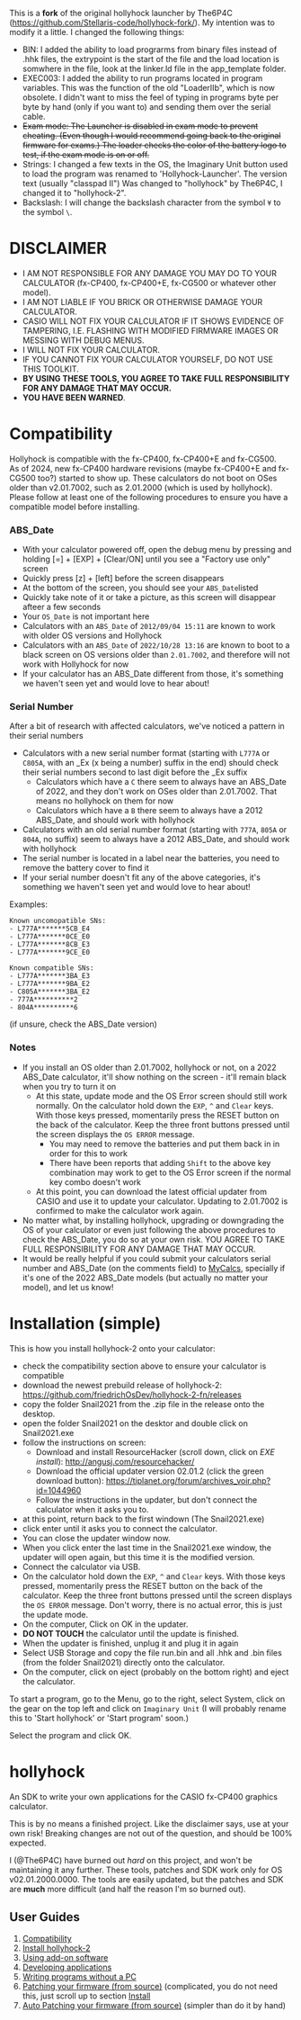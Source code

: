 This is a __fork__ of the original hollyhock launcher by The6P4C (https://github.com/Stellaris-code/hollyhock-fork/).
My intention was to modify it a little. I changed the following things:
- BIN:       I added the ability to load prograrms from binary files instead of .hhk files, the extrypoint is the start of the file and the load location is somwhere in the file,
             look at the linker.ld file in the app_template folder.
- EXEC003:   I added the ability to run programs located in program variables. This was the function of the old "LoaderIIb", which is now obsolete.
             I didn't want to miss the feel of typing in programs byte per byte by hand (only if you want to) and sending them over the serial cable.
- ~~Exam mode: The Launcher is disabled in exam mode to prevent cheating. (Even though I would recommend going back to the original firmware for exams.) 
             The loader checks the color of the battery logo to test, if the exam mode is on or off.~~
- Strings:   I changed a few texts in the OS, the Imaginary Unit button used to load the program was renamed to 'Hollyhock-Launcher'. The version text (usually "classpad II")
             Was changed to "hollyhock" by The6P4C, I changed it to "hollyhock-2".
- Backslash: I will change the backslash character from the symbol `¥` to the symbol `\`.

# DISCLAIMER
- I AM NOT RESPONSIBLE FOR ANY DAMAGE YOU MAY DO TO YOUR CALCULATOR (fx-CP400, fx-CP400+E, fx-CG500 or whatever other model).  
- I AM NOT LIABLE IF YOU BRICK OR OTHERWISE DAMAGE YOUR CALCULATOR.  
- CASIO WILL NOT FIX YOUR CALCULATOR IF IT SHOWS EVIDENCE OF TAMPERING, I.E. FLASHING WITH MODIFIED FIRMWARE IMAGES OR MESSING WITH DEBUG MENUS.  
- I WILL NOT FIX YOUR CALCULATOR.  
- IF YOU CANNOT FIX YOUR CALCULATOR YOURSELF, DO NOT USE THIS TOOLKIT.  
- **BY USING THESE TOOLS, YOU AGREE TO TAKE FULL RESPONSIBILITY FOR ANY DAMAGE THAT MAY OCCUR.**  
- **YOU HAVE BEEN WARNED**.

# Compatibility
Hollyhock is compatible with the fx-CP400, fx-CP400+E and fx-CG500.  
As of 2024, new fx-CP400 hardware revisions (maybe fx-CP400+E and fx-CG500 too?) started to show up. These calculators do not boot on OSes older than v2.01.7002, such as 2.01.2000 (which is used by hollyhock). Please follow at least one of the following procedures to ensure you have a compatible model before installing.

### ABS_Date
- With your calculator powered off, open the debug menu by pressing and holding [=] + [EXP] + [Clear/ON] until you see a "Factory use only" screen
- Quickly press [z] + [left] before the screen disappears
- At the bottom of the screen, you should see your `ABS_Date`listed
- Quickly take note of it or take a picture, as this screen will disappear afteer a few seconds
- Your `OS_Date` is not important here
- Calculators with an `ABS_Date` of `2012/09/04 15:11` are known to work with older OS versions and Hollyhock
- Calculators with an `ABS_Date` of `2022/10/28 13:16` are known to boot to a black screen on OS versions older than `2.01.7002`, and therefore will not work with Hollyhock for now
- If your calculator has an ABS_Date different from those, it's something we haven't seen yet and would love to hear about!

### Serial Number
After a bit of research with affected calculators, we've noticed a pattern in their serial numbers  
- Calculators with a new serial number format (starting with `L777A` or `C805A`, with an _Ex (x being a number) suffix in the end) should check their serial numbers second to last digit before the _Ex suffix
  - Calculators which have a `C` there seem to always have an ABS_Date of 2022, and they don't work on OSes older than 2.01.7002. That means no hollyhock on them for now
  - Calculators which have a `B` there seem to always have a 2012 ABS_Date, and should work with hollyhock
- Calculators with an old serial number format (starting with `777A`, `805A` or `804A`, no suffix) seem to always have a 2012 ABS_Date, and should work with hollyhock
- The serial number is located in a label near the batteries, you need to remove the battery cover to find it
- If your serial number doesn't fit any of the above categories, it's something we haven't seen yet and would love to hear about!

Examples:
```plaintext
Known uncomopatible SNs:
- L777A*******5CB_E4
- L777A*******0CE_E0
- L777A*******8CB_E3
- L777A*******9CE_E0

Known compatible SNs:
- L777A*******3BA_E3
- L777A*******9BA_E2
- C805A*******3BA_E2
- 777A**********2
- 804A**********6
```

(if unsure, check the ABS_Date version)

### Notes
- If you install an OS older than 2.01.7002, hollyhock or not, on a 2022 ABS_Date calculator, it'll show nothing on the screen - it'll remain black when you try to turn it on
  - At this state, update mode and the OS Error screen should still work normally. On the calculator hold down the `EXP`, `^` and `Clear` keys. With those keys pressed, momentarily press the RESET button on the back of the calculator. Keep the three front buttons pressed until the screen displays the `OS ERROR` message.
    - You may need to remove the batteries and put them back in in order for this to work
    - There have been reports that adding `Shift` to the above key combination may work to get to the OS Error screen if the normal key combo doesn't work
  - At this point, you can download the latest official updater from CASIO and use it to update your calculator. Updating to 2.01.7002 is confirmed to make the calculator work again.
- No matter what, by installing hollyhock, upgrading or downgrading the OS of your calculator or even just following the above procedures to check the ABS_Date, you do so at your own risk. YOU AGREE TO TAKE FULL RESPONSIBILITY FOR ANY DAMAGE THAT MAY OCCUR.
- It would be really helpful if you could submit your calculators serial number and ABS_Date (on the comments field) to [MyCalcs](https://my.calcs.quest/), specially if it's one of the 2022 ABS_Date models (but actually no matter your model), and let us know!
  

# Installation (simple)
This is how you install hollyhock-2 onto your calculator:
- check the compatibility section above to ensure your calculator is compatible
- download the newest prebuild release of hollyhock-2: https://github.com/friedrichOsDev/hollyhock-2-fn/releases
- copy the folder Snail2021 from the .zip file in the release onto the desktop.
- open the folder Snail2021 on the desktor and double click on Snail2021.exe
- follow the instructions on screen:
  - Download and install ResourceHacker (scroll down, click on _EXE install_): http://angusj.com/resourcehacker/
  - Download the official updater version 02.01.2 (click the green download button): https://tiplanet.org/forum/archives_voir.php?id=1044960
  - Follow the instructions in the updater, but don't connect the calculator when it asks you to.
- at this point, return back to the first windown (The Snail2021.exe)
- click enter until it asks you to connect the calculator.
- You can close the updater window now.
- When you click enter the last time in the Snail2021.exe window, the updater will open again, but this time it is the modified version.
- Connect the calculator via USB.
- On the calculator hold down the `EXP`, `^` and `Clear` keys. With those keys pressed, momentarily press the RESET button on the back of the calculator. Keep the three front buttons pressed until the screen displays the `OS ERROR` message. Don't worry, there is no actual error, this is just the update mode.
- On the computer, Click on OK in the updater. 
- __DO NOT TOUCH__ the calculator until the update is finished.
- When the updater is finished, unplug it and plug it in again
- Select USB Storage and copy the file run.bin and all .hhk and .bin files (from the folder Snail2021) directly onto the calculator.
- On the computer, click on eject (probably on the bottom right) and eject the calculator.

To start a program, go to the Menu, go to the right, select System, click on the gear on the top left and click on `Imaginary Unit` (I will probably rename this to 'Start hollyhock' or 'Start program' soon.)

Select the program and click OK.


# hollyhock
An SDK to write your own applications for the CASIO fx-CP400 graphics calculator.

This is by no means a finished project. Like the disclaimer says, use at your own risk! Breaking changes are not out of the question, and should be 100% expected.

I (@The6P4C) have burned out *hard* on this project, and won't be maintaining it any further. These tools, patches and SDK work only for OS v02.01.2000.0000. The tools are easily updated, but the patches and SDK are **much** more difficult (and half the reason I'm so burned out).

## User Guides
1. [Compatibility](#Compatibility)
2. [Install hollyhock-2](#installation-simple)
3. [Using add-on software](doc/user/using.md)
4. [Developing applications](doc/user/developing.md)
5. [Writing programs without a PC](doc/user/exec.md)
6. [Patching your firmware (from source)](doc/user/patching.md) (complicated, you do not need this, just scroll up to section [Install](#installation-simple)
7. [Auto Patching your firmware (from source)](auto_build/README.md) (simpler than do it by hand)

